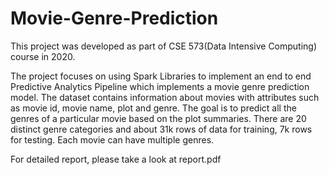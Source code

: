 # Movie-Genre-Prediction
This project was developed as part of CSE 573(Data Intensive Computing) course in 2020.


The project focuses on using Spark Libraries to implement an end to end Predictive Analytics Pipeline which implements a movie genre prediction model. The dataset contains information about movies with attributes such as movie id, movie name, plot and genre. The goal is to predict all the genres of a particular movie based on the plot summaries.
There are 20 distinct genre categories and about 31k rows of data for training, 7k rows for testing. Each movie can have multiple genres.

For detailed report, please take a look at report.pdf
